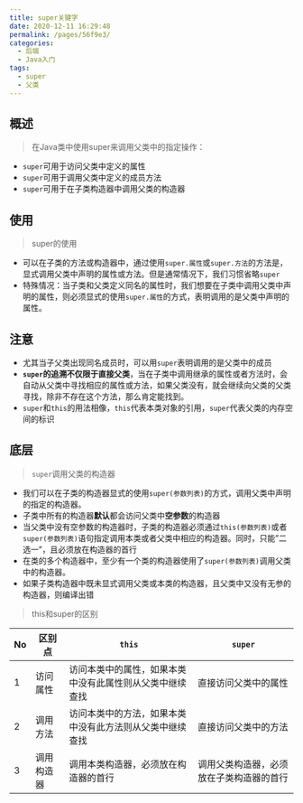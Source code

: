 ```yaml
---
title: super关键字
date: 2020-12-11 16:29:48
permalink: /pages/56f9e3/
categories: 
  - 后端
  - Java入门
tags: 
  - super
  - 父类
---
```


## 概述
> 在Java类中使用super来调用父类中的指定操作：

- `super`可用于访问父类中定义的属性
- `super`可用于调用父类中定义的成员方法
- `super`可用于在子类构造器中调用父类的构造器



## 使用

> super的使用

- 可以在子类的方法或构造器中，通过使用`super.属性`或`super.方法`的方法是，显式调用父类中声明的属性或方法。但是通常情况下，我们习惯省略`super`
- 特殊情况：当子类和父类定义同名的属性时，我们想要在子类中调用父类中声明的属性，则必须显式的使用`super.属性`的方式，表明调用的是父类中声明的属性。



## 注意

- 尤其当子父类出现同名成员时，可以用`super`表明调用的是父类中的成员
- **`super`的追溯不仅限于直接父类**，当在子类中调用继承的属性或者方法时，会自动从父类中寻找相应的属性或方法，如果父类没有，就会继续向父类的父类寻找，除非不存在这个方法，那么肯定能找到。
- `super`和`this`的用法相像，`this`代表本类对象的引用，`super`代表父类的内存空间的标识



## 底层

> `super`调用父类的构造器

- 我们可以在子类的构造器显式的使用`super(参数列表)`的方式，调用父类中声明的指定的构造器。
- 子类中所有的构造器**默认**都会访问父类中**空参数**的构造器
- 当父类中没有空参数的构造器时，子类的构造器必须通过`this(参数列表)`或者`super(参数列表)`语句指定调用本类或者父类中相应的构造器。同时，只能”二选一”，且必须放在构造器的首行
- 在类的多个构造器中，至少有一个类的构造器使用了`super(参数列表)`调用父类中的构造器。
- 如果子类构造器中既未显式调用父类或本类的构造器，且父类中又没有无参的构造器，则编译出错



> this和super的区别

| No   | 区别点     | `this`                                                   | `super`                                  |
| ---- | ---------- | -------------------------------------------------------- | ---------------------------------------- |
| 1    | 访问属性   | 访问本类中的属性，如果本类中没有此属性则从父类中继续查找 | 直接访问父类中的属性                     |
| 2    | 调用方法   | 访问本类中的方法，如果本类中没有此方法则从父类中继续查找 | 直接访问父类中的方法                     |
| 3    | 调用构造器 | 调用本类构造器，必须放在构造器的首行                     | 调用父类构造器，必须放在子类构造器的首行 |

